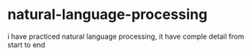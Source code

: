 # natural-language-processing
i have practiced natural language processing, it have comple detail from start to end
